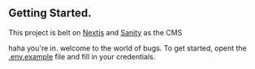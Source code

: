 ## Getting Started.

This project is belt on [Nextjs](https://nextjs.org) and [Sanity](https://sanity.io) as the CMS

haha you're in. welcome to the world of bugs.
To get started, opent the [.env.example](https://github.com/skaleway/dominion/blob/main/.env.example) file and fill in your credentials.
